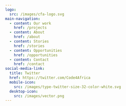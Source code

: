 ```yaml
---
logo:
  src: /images/cfa-logo.svg
main-navigation:
  - content: Our work
    href: /projects
  - content: About
    href: /about
  - content: Stories
    href: /stories
  - content: Opportunities
    href: /opportunities
  - content: Contact
    href: /contact
social-media-link:
  title: Twitter
  href: https://twitter.com/Code4Africa
  mobile-icon:
    src: /images/type-twitter-size-32-color-white.svg
  desktop-icon:
    src: /images/vector.png
---
```

